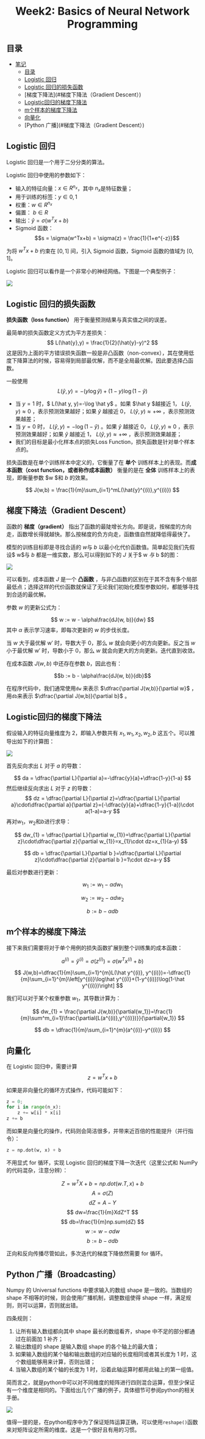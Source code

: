 <h1 align="center">Week2: Basics of Neural Network Programming</h1>

## 目录 

* [笔记](#笔记)
   * [目录](#目录)
   * [Logistic 回归](#logistic-回归)
   * [Logistic 回归的损失函数](#logistic-回归的损失函数)
   * [梯度下降法](#梯度下降法（Gradient Descent）)
   * [Logistic回归的梯度下降法](#Logistic回归的梯度下降法)
   * [m个样本的梯度下降法](#m个样本的梯度下降法)
   * [向量化](#向量化)
   * [Python 广播](#梯度下降法（Gradient Descent）)


## Logistic 回归

Logistic 回归是一个用于二分分类的算法。

Logistic 回归中使用的参数如下：

* 输入的特征向量：$x \in R^{n_x}$，其中 ${n_x}$是特征数量；
* 用于训练的标签：$y \in 0,1$
* 权重：$w \in R^{n_x}$
* 偏置： $b \in R$
* 输出：$\hat{y} = \sigma(w^Tx+b)$
* Sigmoid 函数：$$s = \sigma(w^Tx+b) = \sigma(z) = \frac{1}{1+e^{-z}}$$

为将 $w^Tx+b$ 约束在 $[0, 1]$ 间，引入 Sigmoid 函数，Sigmoid 函数的值域为 $[0, 1]$。

Logistic 回归可以看作是一个非常小的神经网络。下图是一个典型例子：

![](https://raw.githubusercontent.com/AlbertHG/Coursera-Deep-Learning-deeplearning.ai/master/01-Neural%20Networks%20and%20Deep%20Learning/week2/md_images/01.png)

## Logistic 回归的损失函数

**损失函数（loss function）** 用于衡量预测结果与真实值之间的误差。

最简单的损失函数定义方式为平方差损失：
$$
L(\hat{y},y) = \frac{1}{2}(\hat{y}-y)^2
$$
这是因为上面的平方错误损失函数一般是非凸函数（non-convex），其在使用低度下降算法的时候，容易得到局部最优解，而不是全局最优解。因此要选择凸函数。

一般使用
$$
L(\hat{y},y) = -(y\log\hat{y})+(1-y)\log(1-\hat{y})
$$

- 当 $y=1$ 时，$ L(\hat y, y)=-\log \hat y$ 。如果 $\hat y $越接近 1， $L(\hat y, y) \approx 0$ ，表示预测效果越好；如果 $\hat y$ 越接近 0， $L(\hat y, y) \approx +\infty$ ，表示预测效果越差；
- 当 $y=0$ 时， $L(\hat y, y)=-\log (1-\hat y)$ 。如果 $\hat y$ 越接近 0， $L(\hat y, y) \approx 0$ ，表示预测效果越好；如果 $\hat y$ 越接近 1， $L(\hat y, y) \approx +\infty$ ，表示预测效果越差；
- 我们的目标是最小化样本点的损失Loss Function，损失函数是针对单个样本点的。

损失函数是在单个训练样本中定义的，它衡量了在 **单个** 训练样本上的表现。而**成本函数（cost function，或者称作成本函数）** 衡量的是在 **全体** 训练样本上的表现，即衡量参数 $w $和 $b$ 的效果。

$$
J(w,b) = \frac{1}{m}\sum_{i=1}^mL(\hat{y}^{(i)},y^{(i)})
$$

## 梯度下降法（Gradient Descent）

函数的 **梯度（gradient）** 指出了函数的最陡增长方向。即是说，按梯度的方向走，函数增长得就越快。那么按梯度的负方向走，函数值自然就降低得最快了。

模型的训练目标即是寻找合适的 $w$与 $b$ 以最小化代价函数值。简单起见我们先假设$ w$与 $b$ 都是一维实数，那么可以得到如下的 $J$ 关于$ w $与$ b $的图：


![](https://raw.githubusercontent.com/AlbertHG/Coursera-Deep-Learning-deeplearning.ai/master/01-Neural%20Networks%20and%20Deep%20Learning/week2/md_images/02.png)

可以看到，成本函数 $J$ 是一个 **凸函数** ，与非凸函数的区别在于其不含有多个局部最低点；选择这样的代价函数就保证了无论我们初始化模型参数如何，都能够寻找到合适的最优解。

参数 $w$ 的更新公式为：

$$
w := w - \alpha\frac{dJ(w, b)}{dw}
$$
其中 $α$ 表示学习速率，即每次更新的 $w$ 的步伐长度。

当 $w$ 大于最优解 w′ 时，导数大于 0，那么 $w$ 就会向更小的方向更新。反之当 $w$ 小于最优解 w′ 时，导数小于 0，那么 $w$ 就会向更大的方向更新。迭代直到收敛。

在成本函数 $J(w, b)$ 中还存在参数 $b$，因此也有：

$$b := b - \alpha\frac{dJ(w, b)}{db}$$

在程序代码中，我们通常使用`dw` 来表示 $\dfrac{\partial J(w,b)}{\partial w}$ ，用`db`来表示 $\dfrac{\partial J(w,b)}{\partial b}$ 。

## Logistic回归的梯度下降法

假设输入的特征向量维度为 2，即输入参数共有 $x_1, w_1, x_2, w_2, b$ 这五个。可以推导出如下的计算图：


![](https://raw.githubusercontent.com/AlbertHG/Coursera-Deep-Learning-deeplearning.ai/master/01-Neural%20Networks%20and%20Deep%20Learning/week2/md_images/03.png)

首先反向求出 $L$ 对于 $a$ 的导数：

$$
da = \dfrac{\partial L}{\partial a}=-\dfrac{y}{a}+\dfrac{1-y}{1-a}
$$
然后继续反向求出 $L$ 对于 $z$ 的导数：
$$
dz = \dfrac{\partial L}{\partial z}=\dfrac{\partial L}{\partial a}\cdot\dfrac{\partial a}{\partial z}=(-\dfrac{y}{a}+\dfrac{1-y}{1-a})\cdot a(1-a)=a-y
$$
再对$w_1$，$w_2$和$b$进行求导：

$$
dw_{1} = \dfrac{\partial L}{\partial w_{1}}=\dfrac{\partial L}{\partial z}\cdot\dfrac{\partial z}{\partial w_{1}}=x_{1}\cdot dz=x_{1}(a-y)
$$

$$
db = \dfrac{\partial L}{\partial b }=\dfrac{\partial L}{\partial z}\cdot\dfrac{\partial z}{\partial b }=1\cdot dz=a-y
$$

最后对参数进行更新：

$$
w_{1}:=w_{1}-\alpha dw_{1}
$$

$$
w_{2}:=w_{2}-\alpha dw_{2}
$$

$$
b:=b-\alpha db
$$

## m个样本的梯度下降法

接下来我们需要将对于单个用例的损失函数扩展到整个训练集的成本函数：

$$
a^{(i)}=\hat{y}^{(i)}=\sigma(z^{(i)})=\sigma(w^Tx^{(i)}+b)
$$

$$
J(w,b)=\dfrac{1}{m}\sum_{i=1}^{m}L(\hat y^{(i)}, y^{(i)})=-\dfrac{1}{m}\sum_{i=1}^{m}\left[y^{(i)}\log\hat y^{(i)}+(1-y^{(i)})\log(1-\hat y^{(i)})\right]
$$


我们可以对于某个权重参数 $w_1$，其导数计算为：

$$
dw_{1} = \frac{\partial J(w,b)}{\partial{w_1}}=\frac{1}{m}\sum^m_{i=1}\frac{\partial{L(a^{(i)},y^{(i)})}}{\partial{w_1}}
$$

$$
db = \dfrac{1}{m}\sum_{i=1}^{m}(a^{(i)}-y^{(i)})
$$

## 向量化

在 Logistic 回归中，需要计算 $$z=w^Tx+b$$

如果是非向量化的循环方式操作，代码可能如下：

```python
z = 0;
for i in range(n_x):
    z += w[i] * x[i]
z += b
```

而如果是向量化的操作，代码则会简洁很多，并带来近百倍的性能提升（并行指令）：

```python
z = np.dot(w, x) + b
```

不用显式 for 循环，实现 Logistic 回归的梯度下降一次迭代（这里公式和 NumPy 的代码混杂，注意分辨）：

$$
Z=w^TX+b=np.dot(w.T, x) + b
$$
$$
A=\sigma(Z)
$$
$$
dZ=A-Y
$$
$$
dw=\frac{1}{m}XdZ^T
$$
$$
db=\frac{1}{m}np.sum(dZ)
$$
$$
w:=w-\sigma dw
$$
$$
b:=b-\sigma db
$$

正向和反向传播尽管如此，多次迭代的梯度下降依然需要 for 循环。

## Python 广播（Broadcasting）

Numpy 的 Universal functions 中要求输入的数组 shape 是一致的。当数组的 shape 不相等的时候，则会使用广播机制，调整数组使得 shape 一样，满足规则，则可以运算，否则就出错。

四条规则：

1. 让所有输入数组都向其中 shape 最长的数组看齐，shape 中不足的部分都通过在前面加 1 补齐；
2. 输出数组的 shape 是输入数组 shape 的各个轴上的最大值；
3. 如果输入数组的某个轴和输出数组的对应轴的长度相同或者其长度为 1 时，这个数组能够用来计算，否则出错；
4. 当输入数组的某个轴的长度为 1 时，沿着此轴运算时都用此轴上的第一组值。

简而言之，就是python中可以对不同维度的矩阵进行四则混合运算，但至少保证有一个维度是相同的。下面给出几个广播的例子，具体细节可参阅python的相关手册。


![](https://raw.githubusercontent.com/AlbertHG/Coursera-Deep-Learning-deeplearning.ai/master/01-Neural%20Networks%20and%20Deep%20Learning/week2/md_images/04.jpg)

值得一提的是，在python程序中为了保证矩阵运算正确，可以使用`reshape()`函数来对矩阵设定所需的维度。这是一个很好且有用的习惯。

